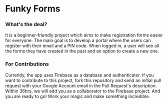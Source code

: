# Funky Forms

### What's the deal?
It is a beginner-friendly project which aims to make registration forms easier for everyone. The main goal is to develop a portal where the users can register with their email and a PIN code. When logged in, a user will see all the forms they have created in the past and an option to create a new one.

### For Contributions
Currently, the app uses Firebase as a database and authenticator. If you want to contribute to this project, fork this repository and send an initial pull request with your Google Account email in the Pull Request's description. Within 36hrs, we will add you as a collaborator to the Firebase project. 
And you are ready to go! Work your magic and make something incredible.
